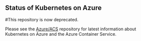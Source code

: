 ## Status of Kubernetes on Azure

#This repository is now deprecated.

Please see the [Azure/ACS](https://github.com/Azure/ACS) repository for latest
information about Kubernetes on Azure and the Azure Container Service.
